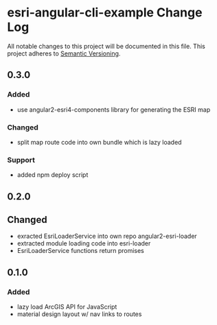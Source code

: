 # esri-angular-cli-example Change Log
All notable changes to this project will be documented in this file.
This project adheres to [Semantic Versioning](http://semver.org/).

## 0.3.0
### Added
- use angular2-esri4-components library for generating the ESRI map
### Changed
- split map route code into own bundle which is lazy loaded
### Support
- added npm deploy script

## 0.2.0
## Changed
- exracted EsriLoaderService into own repo angular2-esri-loader
- extracted module loading code into esri-loader
- EsriLoaderService functions return promises

## 0.1.0
### Added
- lazy load ArcGIS API for JavaScript
- material design layout w/ nav links to routes
